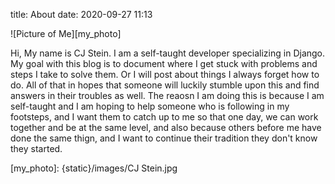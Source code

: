 title: About
date: 2020-09-27 11:13

![Picture of Me][my_photo]

Hi, My name is CJ Stein.  I am a self-taught developer specializing in Django.  My goal with this blog is to document where I get stuck with problems and steps I take to solve them.  Or I will post about things I always forget how to do.  All of that in hopes that someone will luckily stumble upon this and find answers in their troubles as well.  The reaosn I am doing this is  because I am self-taught and I am hoping to help someone who is following in my footsteps, and I want them to catch up to me so that one day, we can work together and be at the same level, and also because others before me have done the same thign, and I want to continue their tradition they don't know they started.  


[my_photo]: {static}/images/CJ Stein.jpg